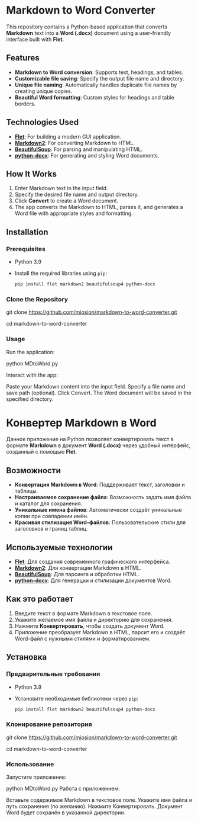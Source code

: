 # Markdown to Word Converter

This repository contains a Python-based application that converts **Markdown** text into a **Word (.docx)** document using a user-friendly interface built with **Flet**.

## Features

- **Markdown to Word conversion**: Supports text, headings, and tables.
- **Customizable file saving**: Specify the output file name and directory.
- **Unique file naming**: Automatically handles duplicate file names by creating unique copies.
- **Beautiful Word formatting**: Custom styles for headings and table borders.

## Technologies Used

- **[Flet](https://flet.dev/)**: For building a modern GUI application.
- **[Markdown2](https://github.com/trentm/python-markdown2)**: For converting Markdown to HTML.
- **[BeautifulSoup](https://www.crummy.com/software/BeautifulSoup/)**: For parsing and manipulating HTML.
- **[python-docx](https://python-docx.readthedocs.io/)**: For generating and styling Word documents.

## How It Works

1. Enter Markdown text in the input field.
2. Specify the desired file name and output directory.
3. Click **Convert** to create a Word document.
4. The app converts the Markdown to HTML, parses it, and generates a Word file with appropriate styles and formatting.

## Installation

### Prerequisites

- Python 3.9
- Install the required libraries using `pip`:

  ```bash
  pip install flet markdown2 beautifulsoup4 python-docx

### Clone the Repository
git clone https://github.com/miosion/markdown-to-word-converter.git

cd markdown-to-word-converter

### Usage
Run the application:

python MDtoWord.py

Interact with the app:

Paste your Markdown content into the input field.
Specify a file name and save path (optional).
Click Convert.
The Word document will be saved in the specified directory.

# Конвертер Markdown в Word

Данное приложение на Python позволяет конвертировать текст в формате **Markdown** в документ **Word (.docx)** через удобный интерфейс, созданный с помощью **Flet**.

## Возможности

- **Конвертация Markdown в Word**: Поддерживает текст, заголовки и таблицы.
- **Настраиваемое сохранение файла**: Возможность задать имя файла и каталог для сохранения.
- **Уникальные имена файлов**: Автоматически создаёт уникальные копии при совпадении имён.
- **Красивая стилизация Word-файлов**: Пользовательские стили для заголовков и границ таблиц.

## Используемые технологии

- **[Flet](https://flet.dev/ru/)**: Для создания современного графического интерфейса.
- **[Markdown2](https://github.com/trentm/python-markdown2)**: Для конвертации Markdown в HTML.
- **[BeautifulSoup](https://www.crummy.com/software/BeautifulSoup/)**: Для парсинга и обработки HTML.
- **[python-docx](https://python-docx.readthedocs.io/ru/latest/)**: Для генерации и стилизации документов Word.

## Как это работает

1. Введите текст в формате Markdown в текстовое поле.
2. Укажите желаемое имя файла и директорию для сохранения.
3. Нажмите **Конвертировать**, чтобы создать документ Word.
4. Приложение преобразует Markdown в HTML, парсит его и создаёт Word-файл с нужными стилями и форматированием.

## Установка

### Предварительные требования

- Python 3.9
- Установите необходимые библиотеки через `pip`:

  ```bash
  pip install flet markdown2 beautifulsoup4 python-docx

### Клонирование репозитория

git clone https://github.com/miosion/markdown-to-word-converter.git

cd markdown-to-word-converter

### Использование
Запустите приложение:

python MDtoWord.py
Работа с приложением:

Вставьте содержимое Markdown в текстовое поле.
Укажите имя файла и путь сохранения (по желанию).
Нажмите Конвертировать.
Документ Word будет сохранён в указанной директории.
